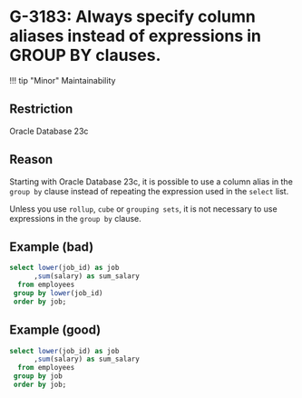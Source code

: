 # G-3183: Always specify column aliases instead of expressions in GROUP BY clauses.

!!! tip "Minor"
    Maintainability

## Restriction

Oracle Database 23c

## Reason

Starting with Oracle Database 23c, it is possible to use a column alias in the `group by` clause instead of repeating the expression used in the `select` list.

Unless you use `rollup`, `cube` or `grouping sets`, it is not necessary to use expressions in the `group by` clause.

## Example (bad)

``` sql
select lower(job_id) as job
      ,sum(salary) as sum_salary
  from employees
 group by lower(job_id)
 order by job;
```

## Example (good)

``` sql
select lower(job_id) as job
      ,sum(salary) as sum_salary
  from employees
 group by job
 order by job;
```